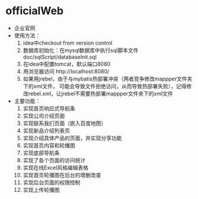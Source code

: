 # officialWeb
- 企业官网
- 使用方法：
    1. idea中checkout from version control
    2. 数据库初始化：在mysql数据库中执行sql脚本文件doc/sqlScript/databaseInit.sql
    3. 在idea中配置tomcat，默认端口8080
    4. 用浏览器访问 http://localhost:8080/
    5. 如果用jrebel，由于与mybatis热部署冲突（两者竞争修改mappper文件夹下的xml文件，
    可能会导致文件拒绝访问，从而导致热部署失败），记得修改rebel.xml，让jrebel不需要热部署mappper文件夹下的xml文件
- 主要功能：
    1. 实现首页响应式导航条
    2. 实现公司介绍页面
    3. 实现联系我们页面（嵌入百度地图）
    4. 实现新品介绍列表页
    5. 实现介绍具体产品的页面，并实现分享功能
    6. 实现首页内容和轮播图
    7. 实现底部导航条
    8. 实现了各个页面的访问统计
    9. 实现在线Excel风格编辑表格
    10. 实现首页轮播图在后台的增删改查
    11. 实现后台页面的权限控制
    12. 实现上传轮播图